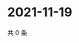 # 2021-11-19

共 0 条

<!-- BEGIN WEIBO -->
<!-- 最后更新时间 Fri Nov 19 2021 14:14:06 GMT+0800 (China Standard Time) -->

<!-- END WEIBO -->
